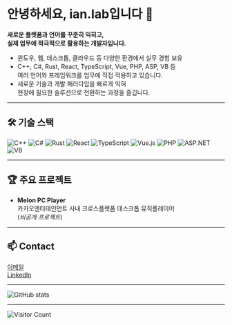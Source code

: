 # 안녕하세요, ian.lab입니다 👋

**새로운 플랫폼과 언어를 꾸준히 익히고,  
실제 업무에 적극적으로 활용하는 개발자입니다.**

- 윈도우, 웹, 데스크톱, 클라우드 등 다양한 환경에서 실무 경험 보유
- C++, C#, Rust, React, TypeScript, Vue, PHP, ASP, VB 등  
  여러 언어와 프레임워크를 업무에 직접 적용하고 있습니다.
- 새로운 기술과 개발 패러다임을 빠르게 익혀  
  현장에 필요한 솔루션으로 전환하는 과정을 즐깁니다.

---

## 🛠️ 기술 스택

![C++](https://img.shields.io/badge/C++-00599C?style=flat&logo=c%2B%2B&logoColor=white)
![C#](https://img.shields.io/badge/C%23-239120?style=flat&logo=c-sharp&logoColor=white)
![Rust](https://img.shields.io/badge/Rust-000000?style=flat&logo=rust)
![React](https://img.shields.io/badge/React-20232A?style=flat&logo=react)
![TypeScript](https://img.shields.io/badge/TypeScript-3178C6?style=flat&logo=typescript&logoColor=white)
![Vue.js](https://img.shields.io/badge/Vue-4FC08D?style=flat&logo=vue.js&logoColor=white)
![PHP](https://img.shields.io/badge/PHP-777BB4?style=flat&logo=php&logoColor=white)
![ASP.NET](https://img.shields.io/badge/ASP.NET-512BD4?style=flat&logo=.net&logoColor=white)
![VB](https://img.shields.io/badge/VisualBasic-68217A?style=flat)

---

## 🏆 주요 프로젝트

- **Melon PC Player**  
  카카오엔터테인먼트 사내 크로스플랫폼 데스크톱 뮤직플레이어  
  (*비공개 프로젝트*)

---

## 📫 Contact

[이메일](mailto:ian.lab@kakaoent.com)  
[LinkedIn](https://linkedin.com/in/ian-lab-jaewon-lee-b46214259)

---

![GitHub stats](https://github-readme-stats.vercel.app/api?username=ian-lab-kakaoent&show_icons=true&theme=tokyonight)

---

![Visitor Count](https://komarev.com/ghpvc/?username=ian-lab-kakaoent)

